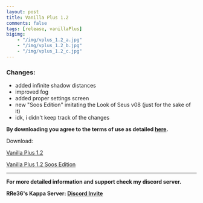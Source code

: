 ```yaml
---
layout: post
title: Vanilla Plus 1.2
comments: false
tags: [release, vanillaPlus]
bigimg: 
    - "/img/vplus_1.2_a.jpg"
    - "/img/vplus_1.2_b.jpg"
    - "/img/vplus_1.2_c.jpg"
---
```


<h3>Changes:</h3>

* added infinite shadow distances
* improved fog
* added proper settings screen
* new "Soos Edition" imitating the Look of Seus v08 (just for the sake of it)
* idk, i didn't keep track of the changes

**By downloading you agree to the terms of use as detailed [here](https://rre36.github.io/glProjectsWeb/license/).**

Download:

[Vanilla Plus 1.2](https://github.com/rre36/vplus_web/releases/download/v1.2.0/VPlus_v1.2.0.zip)

[Vanilla Plus 1.2 Soos Edition](https://github.com/rre36/vplus_web/releases/download/v1.2.0/VPlus_v1.2.0_SE.zip)

***

**For more detailed information and support check my discord server.**

**RRe36's Kappa Server: [Discord Invite](https://discord.gg/y5xzQ6H)**